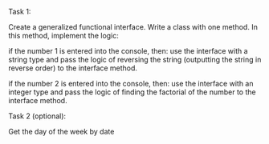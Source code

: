 Task 1:

Create a generalized functional interface. Write a class with one method. In this method, implement the logic:

if the number 1 is entered into the console, then: use the interface with a string type and pass the logic of reversing the string (outputting the string in reverse order) to the interface method.

if the number 2 is entered into the console, then: use the interface with an integer type and pass the logic of finding the factorial of the number to the interface method.

Task 2 (optional):

Get the day of the week by date

